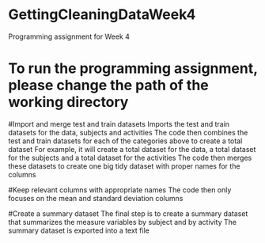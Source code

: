 # GettingCleaningDataWeek4
Programming assignment for Week 4
# To run the programming assignment, please change the path of the working directory

#Import and merge test and train datasets
  Imports the test and train datasets for the data, subjects and activities
  The code then combines the test and train datasets for each of the categories above to create a total dataset
  For example, it will create a total dataset for the data, a total dataset for the subjects and a total dataset for the activities
  The code then merges these datasets to create one big tidy dataset with proper names for the columns

#Keep relevant columns with appropriate names
 The code then only focuses on the mean and standard deviation columns 

#Create a summary dataset 
 The final step is to create a summary dataset that summarizes the measure variables by subject and by activity
 The summary dataset is exported into a text file
